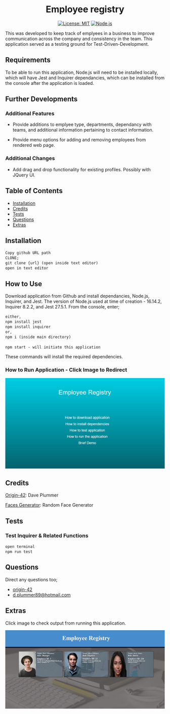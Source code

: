 <div align="center">

# Employee registry

</div>


<div align="center">

[![License: MIT](https://img.shields.io/github/license/adonisjs/adonis-framework?style=for-the-badge)](https://opensource.org/licenses/MIT) [![Node.js](https://badges.aleen42.com/src/node.svg)](Node.js) 

</div>


This was developed to keep track of emplyees in a business to improve communication across the company and consistency in the team. This application served as a testing ground for Test-Driven-Development. 

## Requirements

To be able to run this application, Node.js will need to be installed locally, which will have Jest and Inquirer dependancies, which can be installed from the console after the application is loaded.

## Further Developments

### Additional Features

- Provide additions to emplyee type, departments, dependancy with teams, and additional information pertaining to contact information. 

- Provide menu options for adding and removing employees from rendered web page.

### Additional Changes

- Add drag and drop functionality for existing profiles. Possibly with JQuery UI.

## Table of Contents

* [Installation](#installation)
* [Credits](#credits)
* [Tests](#tests)
* [Questions](#questions)
* [Extras](#extras)

## Installation

```
Copy github URL path
CLONE;
git clone {url} (open inside text editor)
open in text editor
```

## How to Use

Download application from Github and install dependancies, Node.js, Inquirer, and Jest. The version of Node.js used at time of creation - 16.14.2, Inquirer 8.2.2, and Jest 27.5.1.
From the console, enter;
```
either,
npm install jest
npm install inquirer
or,
npm i (inside main directory)

npm start - will initiate this application
```
These commands will install the required dependencies.

### How to Run Application - Click Image to Redirect

[![EmployeeRegistry](./dist/images/Screenshot%202022-04-23%20195543.jpg)](https://youtu.be/_0b44capTxA)

## Credits

[Origin-42](https://github.com/origin-42): Dave Plummer

[Faces Generator](https://dumbmatter.com/facesjs/): Random Face Generator

## Tests

### Test Inquirer & Related Functions

```
open terminal
npm run test
```

## Questions

Direct any questions too;

- [origin-42](https://github.com/origin-42)
- d.plummer89@hotmail.com

## Extras

Click image to check output from running this application.

[![snippet](./dist/images/Screenshot%202022-04-23%20220927.jpg)](./dist/images/employeeRegistry.html)
